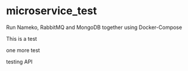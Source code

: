 # microservice_test
Run Nameko, RabbitMQ and MongoDB together using Docker-Compose

This is a test

one more test

testing API
